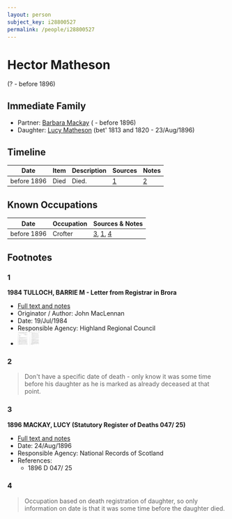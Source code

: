 ```yaml
---
layout: person
subject_key: i28800527
permalink: /people/i28800527
---
```


# Hector Matheson
(? - before 1896)

## Immediate Family

* Partner: [Barbara Mackay](./@61459684@-barbara-mackay-b-d1896.md) ( - before 1896)
* Daughter: [Lucy Matheson](./@67811996@-lucy-matheson-b1813~1820-d1896-8-23.md) (bet' 1813 and 1820 - 23/Aug/1896)

## Timeline

Date | Item | Description | Sources | Notes
---|---|---|---|---
before 1896 | Died | Died. | [1](#1) | [2](#2)

## Known Occupations

Date | Occupation | Sources & Notes
---|---|---
before 1896 | Crofter | [3](#3), [1](#1), [4](#4)

## Footnotes

### 1

**1984 TULLOCH, BARRIE M - Letter from Registrar in Brora**

* [Full text and notes](../sources/@94133243@-1984-tulloch,-barrie-m-letter-from-registrar-in-brora.md)
* Originator / Author: John MacLennan
* Date: 19/Jul/1984
* Responsible Agency: Highland Regional Council
* ![Page 1](../media/50134495_thumb.jpg) ![Page 2](../media/73992741_thumb.jpg)

### 2

> Don't have a specific date of death - only know it was some time before his daughter as he is marked as already deceased at that point.
>


### 3

**1896 MACKAY, LUCY (Statutory Register of Deaths 047/ 25)**

* [Full text and notes](../sources/@78326520@-1896-mackay,-lucy-statutory-register-of-deaths-047-25-.md)
* Date: 24/Aug/1896
* Responsible Agency: National Records of Scotland
* References: 
  * 1896 D 047/ 25

### 4

> Occupation based on death registration of daughter, so only information on date is that it was some time before the daughter died.
>


